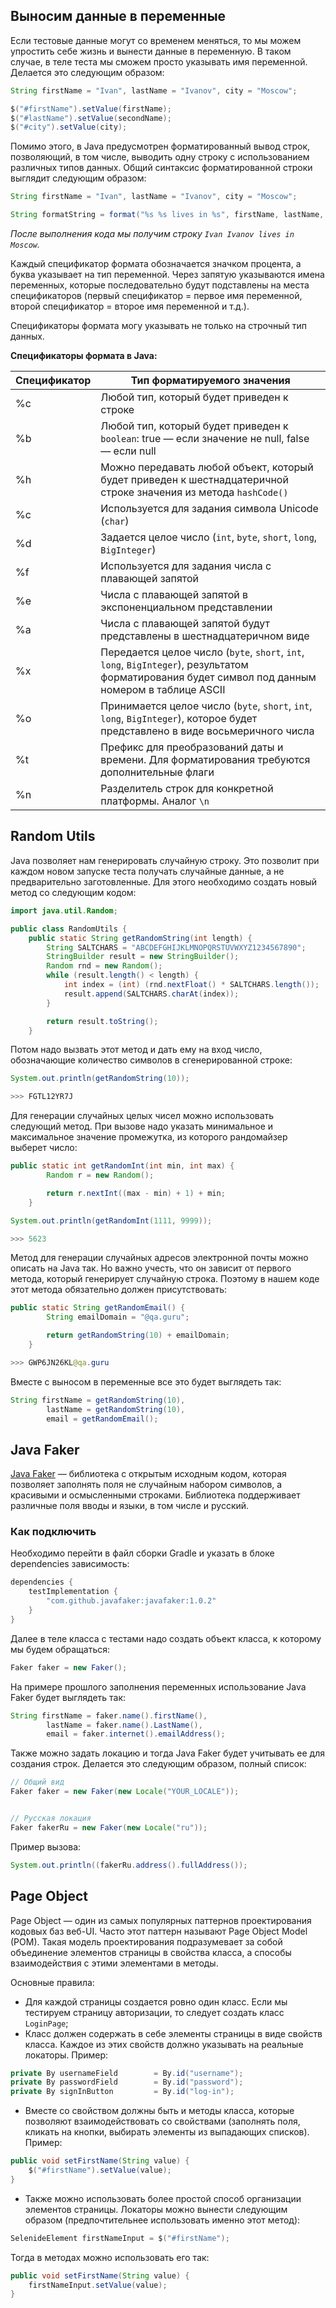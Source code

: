 ## Выносим данные в переменные 
Если тестовые данные могут со временем меняться, то мы можем упростить себе жизнь и вынести данные в переменную. В таком случае, в теле теста мы сможем просто указывать имя переменной. Делается это следующим образом:

```java
String firstName = "Ivan", lastName = "Ivanov", city = "Moscow";

$("#firstName").setValue(firstName);
$("#lastName").setValue(secondName);
$("#city").setValue(city);
```
Помимо этого, в Java предусмотрен форматированный вывод строк, позволяющий, в том числе, выводить одну строку с использованием различных типов данных. Общий синтаксис форматированной строки выглядит следующим образом: 

```java
String firstName = "Ivan", lastName = "Ivanov", city = "Moscow";

String formatString = format("%s %s lives in %s", firstName, lastName, city);
```
*После выполнения кода мы получим строку `Ivan Ivanov lives in Moscow`.*

Каждый спецификатор формата обозначается значком процента, а буква указывает на тип переменной. Через запятую указываются имена переменных, которые последовательно будут подставлены на места спецификаторов (первый спецификатор = первое имя переменной, второй спецификатор = второе имя переменной и т.д.).

Спецификаторы формата могу указывать не только на строчный тип данных. 

**Спецификаторы формата в Java:**

Спецификатор | 	Тип форматируемого значения
------       | ------
%c           | Любой тип, который будет приведен к строке
%b           | Любой тип, который будет приведен к `boolean`: true — если значение не null, false — если null
%h           | Можно передавать любой объект, который будет приведен к шестнадцатеричной строке значения из метода `hashCode()`
%c           | Используется для задания символа Unicode (`char`)
%d           | Задается целое число (`int`, `byte`, `short`, `long`, `BigInteger`)
%f           | Используется для задания числа с плавающей запятой
%e           | Числа с плавающей запятой в экспоненциальном представлении
%a           |Числа с плавающей запятой будут представлены в шестнадцатеричном виде
%x           | Передается целое число (`byte`, `short`, `int`, `long`, `BigInteger`), результатом форматирования будет символ под данным номером в таблице ASCII
%o           | Принимается целое число (`byte`, `short`, `int`, `long`, `BigInteger`), которое будет представлено в виде восьмеричного числа
%t           | Префикс для преобразований даты и времени. Для форматирования требуются дополнительные флаги
%n           | Разделитель строк для конкретной платформы. Аналог `\n`

## Random Utils 
Java позволяет нам генерировать случайную строку. Это позволит при каждом новом запуске теста получать случайные данные, а не предварительно заготовленные. Для этого необходимо создать новый метод со следующим кодом: 

```java
import java.util.Random;

public class RandomUtils {
    public static String getRandomString(int length) {
        String SALTCHARS = "ABCDEFGHIJKLMNOPQRSTUVWXYZ1234567890";
        StringBuilder result = new StringBuilder();
        Random rnd = new Random();
        while (result.length() < length) {
            int index = (int) (rnd.nextFloat() * SALTCHARS.length());
            result.append(SALTCHARS.charAt(index));
        }

        return result.toString();
    }
```

 Потом надо вызвать этот метод и дать ему на вход число, обозначающие количество символов в сгенерированной строке:
 
 ```java
System.out.println(getRandomString(10));

>>> FGTL12YR7J
 ```

Для генерации случайных целых чисел можно использовать следующий метод. При вызове надо указать минимальное и максимальное значение промежутка, из которого рандомайзер выберет число: 

```java
public static int getRandomInt(int min, int max) {
        Random r = new Random();

        return r.nextInt((max - min) + 1) + min;
    }

System.out.println(getRandomInt(1111, 9999));

>>> 5623
```

Метод для генерации случайных адресов электронной почты можно описать на Java так. Но важно учесть, что он зависит от первого метода, который генерирует случайную строка. Поэтому в нашем коде этот метода обязательно должен присутствовать: 

```java
public static String getRandomEmail() {
        String emailDomain = "@qa.guru";

        return getRandomString(10) + emailDomain;
    }

>>> GWP6JN26KL@qa.guru
```

Вместе с выносом в переменные все это будет выглядеть так:
```java
String firstName = getRandomString(10), 
        lastName = getRandomString(10), 
        email = getRandomEmail();
```

## Java Faker
[Java Faker](https://github.com/DiUS/java-faker) — библиотека с открытым исходным кодом, которая позволяет заполнять поля не случайным набором символов, а красивыми и осмысленными строками. Библиотека поддерживает различные поля вводы и языки, в том числе и русский.

### Как подключить
Необходимо перейти в файл сборки Gradle и указать в блоке dependencies зависимость: 
```groovy
dependencies {
    testImplementation {
        "com.github.javafaker:javafaker:1.0.2"
    }
}
```

Далее в теле класса с тестами надо создать объект класса, к которому мы будем обращаться: 
```java
Faker faker = new Faker();
```
На примере прошлого заполнения переменных использование Java Faker будет выглядеть так: 

```java
String firstName = faker.name().firstName(), 
        lastName = faker.name().LastName(), 
        email = faker.internet().emailAddress();
```

Также можно задать локацию и тогда Java Faker будет учитывать ее для создания строк. Делается это следующим образом, полный список:

```java
// Общий вид
Faker faker = new Faker(new Locale("YOUR_LOCALE"));


// Русская локация
Faker fakerRu = new Faker(new Locale("ru"));
```

Пример вызова:
```java
System.out.println((fakerRu.address().fullAddress());
```

## Page Object 
Page Object — один из самых популярных паттернов проектирования кодовых баз веб-UI. Часто этот паттерн называют Page Object Model (POM). Такая модель проектирования подразумевает за собой объединение элементов страницы в свойства класса, а способы взаимодействия с этими элементами в методы. 

Основные правила:
- Для каждой страницы создается ровно один класс. Если мы тестируем страницу авторизации, то следует создать класс `LoginPage`;
- Класс должен содержать в себе элементы страницы в виде свойств класса. Каждое из этих свойств должно указывать на реальные локаторы. Пример:
```java
private By usernameField        = By.id("username");
private By passwordField        = By.id("password");
private By signInButton     	= By.id("log-in");
```
- Вместе со свойством должны быть и методы класса, которые позволяют взаимодействовать со свойствами (заполнять поля, кликать на кнопки, выбирать элементы из выпадающих списков). Пример:
```java
public void setFirstName(String value) {
    $("#firstName").setValue(value);
}
```
- Также можно использовать более простой способ организации элементов страницы. Локаторы можно вынести следующим образом (предпочтительнее использовать именно этот метод):
```java
SelenideElement firstNameInput = $("#firstName");
```
Тогда в методах можно использовать его так:
```java
public void setFirstName(String value) {
    firstNameInput.setValue(value);
}
```
